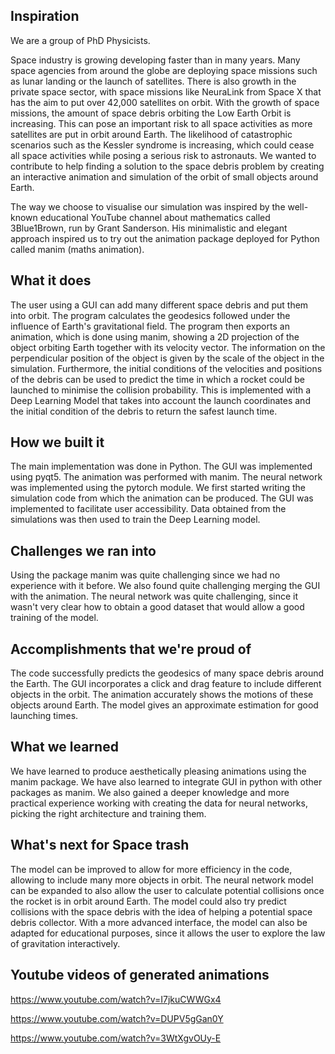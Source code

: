 ## Inspiration
We are a group of PhD Physicists.

Space industry is growing developing faster than in many years. Many space agencies from around the globe are deploying space missions such as lunar landing or the launch of satellites. There is also growth in the private space sector, with space missions like NeuraLink from Space X that has the aim to put over 42,000 satellites on orbit. With the growth of space missions, the amount of space debris orbiting the Low Earth Orbit is increasing. This can pose an important risk to all space activities as more satellites are put in orbit around Earth. The likelihood of catastrophic scenarios such as the Kessler syndrome is increasing, which could cease all space activities while posing a serious risk to astronauts. We wanted to contribute to help finding a solution to the space debris problem by creating an interactive animation and simulation of the orbit of small objects around Earth.

The way we choose to visualise our simulation was inspired by the well-known educational YouTube channel about mathematics called 3Blue1Brown, run by Grant Sanderson. His minimalistic and elegant approach inspired us to try out the animation package deployed for Python called manim (maths animation).

## What it does
The user using a GUI can add many different space debris and put them into orbit. The program calculates the geodesics followed under the influence of Earth's gravitational field. The program then exports an animation, which is done using manim, showing a 2D projection of the object orbiting Earth together with its velocity vector. The information on the perpendicular position of the object is given by the scale of the object in the simulation. Furthermore, the initial conditions of the velocities and positions of the debris can be used to predict the time in which a rocket could be launched to minimise the collision probability. This is implemented with a Deep Learning Model that takes into account the launch coordinates and the initial condition of the debris to return the safest launch time.

## How we built it
The main implementation was done in Python. The GUI was implemented using pyqt5. The animation was performed with manim. The neural network was implemented using the pytorch module. We first started writing the simulation code from which the animation can be produced. The GUI was implemented to facilitate user accessibility. Data obtained from the simulations was then used to train the Deep Learning model.

## Challenges we ran into
Using the package manim was quite challenging since we had no experience with it before. We also found quite challenging merging the GUI with the animation. The neural network was quite challenging, since it wasn't very clear how to obtain a good dataset that would allow a good training of the model.

## Accomplishments that we're proud of
The code successfully predicts the geodesics of many space debris around the Earth. The GUI incorporates a click and drag feature to include different objects in the orbit. The animation accurately shows the motions of these objects around Earth. The model gives an approximate estimation for good launching times.

## What we learned
We have learned to produce aesthetically pleasing animations using the manim package. We have also learned to integrate GUI in python with other packages as manim. We also gained a deeper knowledge and more practical experience working with creating the data for neural networks, picking the right architecture and training them.

## What's next for Space trash
The model can be improved to allow for more efficiency in the code, allowing to include many more objects in orbit. The neural network model can be expanded to also allow the user to calculate potential collisions once the rocket is in orbit around Earth. The model could also try predict collisions with the space debris with the idea of helping a potential space debris collector. With a more advanced interface, the model can also be adapted for educational purposes, since it allows the user to explore the law of gravitation interactively.

## Youtube videos of generated animations

https://www.youtube.com/watch?v=I7jkuCWWGx4

https://www.youtube.com/watch?v=DUPV5gGan0Y

https://www.youtube.com/watch?v=3WtXgvOUy-E
